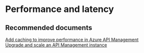 <properties
    pageTitle="Performance and latency"
    description="Performance and latency"
    service="microsoft.apim"
    resource="apimanagement"
    authors="jtwalters25"
    displayOrder="19"
    selfHelpType="generic"
    supportTopicIds="32318309"
    resourceTags=""
    productPesIds="15551"
    cloudEnvironments="public"
/>

# Performance and latency

## **Recommended documents**
[Add caching to improve performance in Azure API Management](https://docs.microsoft.com/azure/api-management/api-management-howto-cache)<br>
[Upgrade and scale an API Management instance](https://docs.microsoft.com/azure/api-management/upgrade-and-scale)